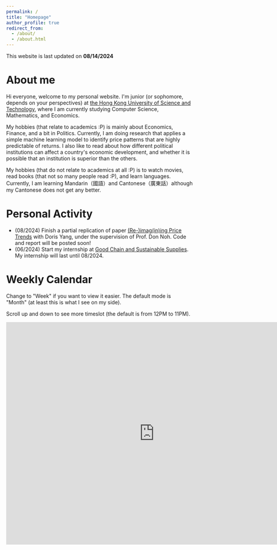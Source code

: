 ```yaml
---
permalink: /
title: "Homepage"
author_profile: true
redirect_from: 
  - /about/
  - /about.html
---
```


This website is last updated on **08/14/2024**

About me
======
Hi everyone, welcome to my personal website. I'm junior (or sophomore, depends on your perspectives) at [the Hong Kong University of Science and Technology](https://hkust.edu.hk/), where I am currently studying Computer Science, Mathematics, and Economics.

My hobbies (that relate to academics :P) is mainly about Economics, Finance, and a bit in Politics. Currently, I am doing research that applies a simple machine learning model to identify price patterns that are highly predictable of returns. I also like to read about how different political institutions can affect a country's economic development, and whether it is possible that an institution is superior than the others.

My hobbies (that do not relate to academics at all :P) is to watch movies, read books (that not so many people read :P), and learn languages. Currently, I am learning Mandarin（國語）and Cantonese（廣東話）although my Cantonese does not get any better.

Personal Activity
======
* (08/2024) Finish a partial replication of paper [(Re-)imag(in)ing Price Trends](https://economics.yale.edu/research/re-imagining-price-trends) with Doris Yang, under the supervision of Prof. Don Noh. Code and report will be posted soon!
* (06/2024) Start my internship at [Good Chain and Sustainable Supplies](https://www.good-chain.com/). My internship will last until 08/2024.

Weekly Calendar
=====
Change to "Week" if you want to view it easier. The default mode is "Month" (at least this is what I see on my side).

Scroll up and down to see more timeslot (the default is from 12PM to 11PM).
<iframe src="https://calendar.google.com/calendar/embed?src=nguyenkimhuenamtdn%40gmail.com&ctz=Asia%2FHong_Kong" style="border: 0" width="800" height="600" frameborder="0" scrolling="no"></iframe>